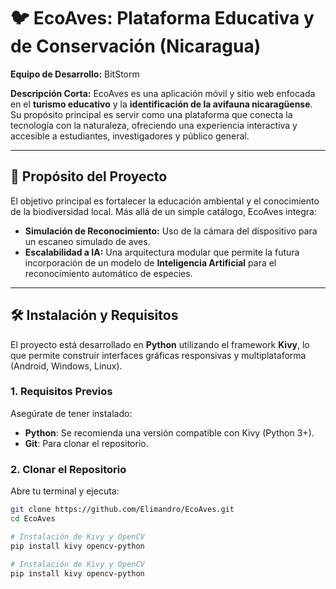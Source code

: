 # 🐦 EcoAves: Plataforma Educativa y de Conservación (Nicaragua)

**Equipo de Desarrollo:** BitStorm

**Descripción Corta:** EcoAves es una aplicación móvil y sitio web enfocada en el **turismo educativo** y la **identificación de la avifauna nicaragüense**. Su propósito principal es servir como una plataforma que conecta la tecnología con la naturaleza, ofreciendo una experiencia interactiva y accesible a estudiantes, investigadores y público general.

---

## 🚀 Propósito del Proyecto

El objetivo principal es fortalecer la educación ambiental y el conocimiento de la biodiversidad local. Más allá de un simple catálogo, EcoAves integra:

* **Simulación de Reconocimiento:** Uso de la cámara del dispositivo para un escaneo simulado de aves.
* **Escalabilidad a IA:** Una arquitectura modular que permite la futura incorporación de un modelo de **Inteligencia Artificial** para el reconocimiento automático de especies.

---

## 🛠️ Instalación y Requisitos

El proyecto está desarrollado en **Python** utilizando el framework **Kivy**, lo que permite construir interfaces gráficas responsivas y multiplataforma (Android, Windows, Linux).

### 1. Requisitos Previos

Asegúrate de tener instalado:
* **Python**: Se recomienda una versión compatible con Kivy (Python 3+).
* **Git**: Para clonar el repositorio.

### 2. Clonar el Repositorio

Abre tu terminal y ejecuta:
```bash
git clone https://github.com/Elimandro/EcoAves.git
cd EcoAves

# Instalación de Kivy y OpenCV
pip install kivy opencv-python

# Instalación de Kivy y OpenCV
pip install kivy opencv-python